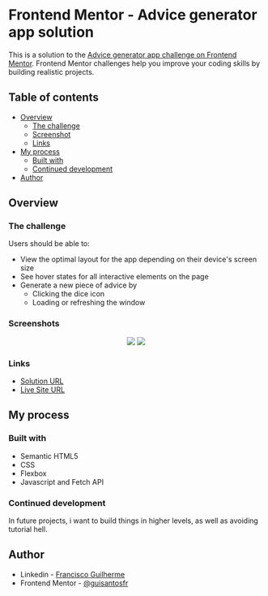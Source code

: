 # Frontend Mentor - Advice generator app solution

This is a solution to the [Advice generator app challenge on Frontend Mentor](https://www.frontendmentor.io/challenges/advice-generator-app-QdUG-13db). Frontend Mentor challenges help you improve your coding skills by building realistic projects.

## Table of contents

- [Overview](#overview)
  - [The challenge](#the-challenge)
  - [Screenshot](#screenshot)
  - [Links](#links)
- [My process](#my-process)
  - [Built with](#built-with)
  - [Continued development](#continued-development)
- [Author](#author)

## Overview

### The challenge

Users should be able to:

- View the optimal layout for the app depending on their device's screen size
- See hover states for all interactive elements on the page
- Generate a new piece of advice by
  - Clicking the dice icon
  - Loading or refreshing the window

### Screenshots
<p align="middle">
  <img src="https://user-images.githubusercontent.com/32960040/176930000-6ee750b3-5681-4a0f-8d8e-9ba3c0b3c292.JPG">
  <img src="https://user-images.githubusercontent.com/32960040/176930030-4db7f546-daeb-4f61-9446-a7883911494b.JPG">
</p>

### Links

- [Solution URL](https://www.frontendmentor.io/challenges/advice-generator-app-QdUG-13db/hub/advice-generator-app-with-html-and-css-PXISmw2H3n)
- [Live Site URL](https://guisantosfr.github.io/advice-generator-app/)

## My process

### Built with

- Semantic HTML5
- CSS
- Flexbox
- Javascript and Fetch API

### Continued development

In future projects, i want to build things in higher levels, as well as avoiding tutorial hell.

## Author

- Linkedin - [Francisco Guilherme](https://www.linkedin.com/in/guisantosfr/)
- Frontend Mentor - [@guisantosfr](https://www.frontendmentor.io/profile/guisantosfr)
